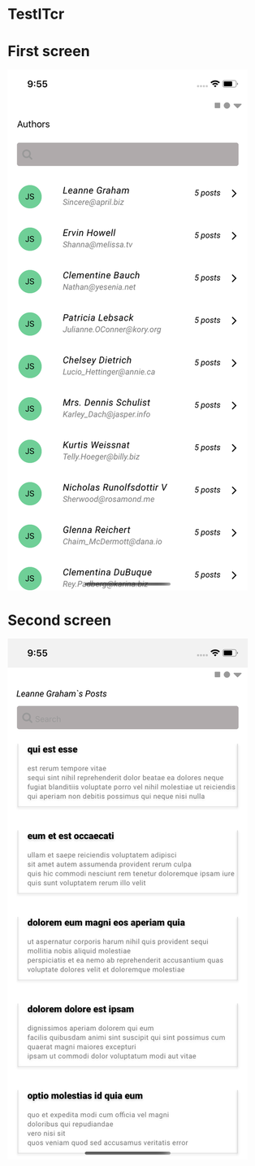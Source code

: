 # TestITcr
# First screen

![Alt text](https://github.com/PavelTishenko/TestITcr/blob/main/assets/Simulator%20Screen%20Shot%20-%20iPhone%2011%20-%202020-11-07%20at%2021.55.16.png?raw=true "Optional Title")
# Second screen

![Alt text](https://github.com/PavelTishenko/TestITcr/blob/main/assets/Simulator%20Screen%20Shot%20-%20iPhone%2011%20-%202020-11-07%20at%2021.55.21.png?raw=true "Optional Title")
